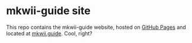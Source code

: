 # mkwii-guide site
This repo contains the mkwii-guide website, hosted on [GitHub Pages](http://pages.github.com) and located at [mkwii.guide](http://mkwii.guide). Cool, right?